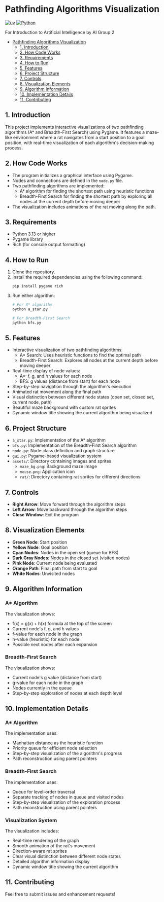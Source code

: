 # Pathfinding Algorithms Visualization

[![uv](https://img.shields.io/endpoint?url=https://raw.githubusercontent.com/astral-sh/uv/main/assets/badge/v0.json)](https://github.com/astral-sh/uv)
[![Python](https://img.shields.io/badge/python-3.x-blue.svg)](https://www.python.org/)

For Introduction to Artificial Intelligence
by AI Group 2

- [Pathfinding Algorithms Visualization](#pathfinding-algorithms-visualization)
  - [1. Introduction](#1-introduction)
  - [2. How Code Works](#2-how-code-works)
  - [3. Requirements](#3-requirements)
  - [4. How to Run](#4-how-to-run)
  - [5. Features](#5-features)
  - [6. Project Structure](#6-project-structure)
  - [7. Controls](#7-controls)
  - [8. Visualization Elements](#8-visualization-elements)
  - [9. Algorithm Information](#9-algorithm-information)
  - [10. Implementation Details](#10-implementation-details)
  - [11. Contributing](#11-contributing)

## 1. Introduction
This project implements interactive visualizations of two pathfinding algorithms (A* and Breadth-First Search) using Pygame. It features a maze-like environment where a rat navigates from a start position to a goal position, with real-time visualization of each algorithm's decision-making process.

## 2. How Code Works
- The program initializes a graphical interface using Pygame.
- Nodes and connections are defined in the `node.py` file.
- Two pathfinding algorithms are implemented:
  - A* algorithm for finding the shortest path using heuristic functions
  - Breadth-First Search for finding the shortest path by exploring all nodes at the current depth before moving deeper
- The visualization includes animations of the rat moving along the path.

## 3. Requirements
- Python 3.13 or higher
- Pygame library
- Rich (for console output formatting)

## 4. How to Run
1. Clone the repository.
2. Install the required dependencies using the following command:
   ```bash
   pip install pygame rich
   ```
3. Run either algorithm:
   ```bash
   # For A* algorithm
   python a_star.py
   
   # For Breadth-First Search
   python bfs.py
   ```

## 5. Features
- Interactive visualization of two pathfinding algorithms:
  - A* Search: Uses heuristic functions to find the optimal path
  - Breadth-First Search: Explores all nodes at the current depth before moving deeper
- Real-time display of node values:
  - A*: f, g, and h values for each node
  - BFS: g values (distance from start) for each node
- Step-by-step navigation through the algorithm's execution
- Animated rat movement along the final path
- Visual distinction between different node states (open set, closed set, current node, path)
- Beautiful maze background with custom rat sprites
- Dynamic window title showing the current algorithm being visualized

## 6. Project Structure

- `a_star.py`: Implementation of the A* algorithm
- `bfs.py`: Implementation of the Breadth-First Search algorithm
- `node.py`: Node class definition and graph structure
- `gui.py`: Pygame-based visualization system
- `assets/`: Directory containing images and sprites
  - `maze_bg.png`: Background maze image
  - `mouse.png`: Application icon
  - `rat/`: Directory containing rat sprites for different directions

## 7. Controls

- **Right Arrow**: Move forward through the algorithm steps
- **Left Arrow**: Move backward through the algorithm steps
- **Close Window**: Exit the program

## 8. Visualization Elements

- **Green Node**: Start position
- **Yellow Node**: Goal position
- **Cyan Nodes**: Nodes in the open set (queue for BFS)
- **Dark Gray Nodes**: Nodes in the closed set (visited nodes)
- **Pink Node**: Current node being evaluated
- **Orange Path**: Final path from start to goal
- **White Nodes**: Unvisited nodes

## 9. Algorithm Information

### A* Algorithm
The visualization shows:
- f(x) = g(x) + h(x) formula at the top of the screen
- Current node's f, g, and h values
- f-value for each node in the graph
- h-value (heuristic) for each node
- Possible next nodes after each expansion

### Breadth-First Search
The visualization shows:
- Current node's g value (distance from start)
- g-value for each node in the graph
- Nodes currently in the queue
- Step-by-step exploration of nodes at each depth level

## 10. Implementation Details

### A* Algorithm
The implementation uses:
- Manhattan distance as the heuristic function
- Priority queue for efficient node selection
- Step-by-step visualization of the algorithm's progress
- Path reconstruction using parent pointers

### Breadth-First Search
The implementation uses:
- Queue for level-order traversal
- Separate tracking of nodes in queue and visited nodes
- Step-by-step visualization of the exploration process
- Path reconstruction using parent pointers

### Visualization System
The visualization includes:
- Real-time rendering of the graph
- Smooth animation of the rat's movement
- Direction-aware rat sprites
- Clear visual distinction between different node states
- Detailed algorithm information display
- Dynamic window title showing the current algorithm

## 11. Contributing

Feel free to submit issues and enhancement requests!